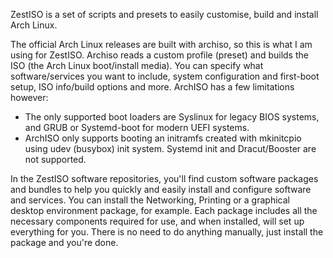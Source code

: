 ZestISO is a set of scripts and presets to easily customise, build and install Arch Linux.

The official Arch Linux releases are built with archiso, so this is what I am using for ZestISO. Archiso reads a custom profile (preset) and builds the ISO (the Arch Linux boot/install media).
You can specify what software/services you want to include, system configuration and first-boot setup, ISO info/build options and more.
ArchISO has a few limitations however:
 - The only supported boot loaders are Syslinux for legacy BIOS systems, and GRUB or Systemd-boot for modern UEFI systems.
 - ArchISO only supports booting an initramfs created with mkinitcpio using udev (busybox) init system. Systemd init and Dracut/Booster are not supported.

In the ZestISO software repositories, you'll find custom software packages and bundles to help you quickly and easily install and configure software and services. You can install the Networking, Printing or a graphical desktop environment package, for example. Each package includes all the necessary components required for use, and when installed, will set up everything for you. There is no need to do anything manually, just install the package and you're done.
